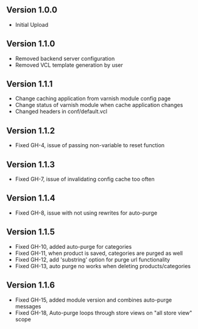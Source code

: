 ## Version 1.0.0
-	Initial Upload

## Version 1.1.0
-	Removed backend server configuration
-	Removed VCL template generation by user

## Version 1.1.1
-	Change caching application from varnish module config page
-	Change status of varnish module when cache application changes
-	Changed headers in conf/default.vcl

## Version 1.1.2
-	Fixed GH-4, issue of passing non-variable to reset function

## Version 1.1.3
-	Fixed GH-7, issue of invalidating config cache too often

## Version 1.1.4
-	Fixed GH-8, issue with not using rewrites for auto-purge

## Version 1.1.5
-	Fixed GH-10, added auto-purge for categories
-	Fixed GH-11, when product is saved, categories are purged as well
-	Fixed GH-12, add 'substring' option for purge url functionality
-	Fixed GH-13, auto purge no works when deleting products/categories

## Version 1.1.6
-	Fixed GH-15, added module version and combines auto-purge messages
-	Fixed GH-18, Auto-purge loops through store views on "all store view" scope
